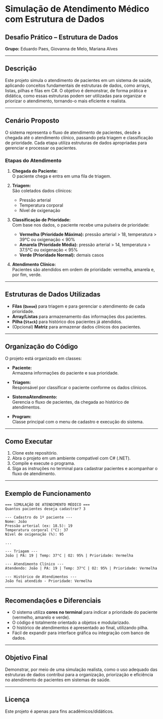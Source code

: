 # Simulação de Atendimento Médico com Estrutura de Dados

## Desafio Prático – Estrutura de Dados

**Grupo:** Eduardo Paes, Giovanna de Melo, Mariana Alves  

---

## Descrição

Este projeto simula o atendimento de pacientes em um sistema de saúde, aplicando conceitos fundamentais de estruturas de dados, como arrays, listas, pilhas e filas em C#. O objetivo é demonstrar, de forma prática e didática, como essas estruturas podem ser utilizadas para organizar e priorizar o atendimento, tornando-o mais eficiente e realista.

---

## Cenário Proposto

O sistema representa o fluxo de atendimento de pacientes, desde a chegada até o atendimento clínico, passando pela triagem e classificação de prioridade. Cada etapa utiliza estruturas de dados apropriadas para gerenciar e processar os pacientes.

### Etapas do Atendimento

1. **Chegada do Paciente:**  
   O paciente chega e entra em uma fila de triagem.

2. **Triagem:**  
   São coletados dados clínicos:
   - Pressão arterial
   - Temperatura corporal
   - Nível de oxigenação

3. **Classificação de Prioridade:**  
   Com base nos dados, o paciente recebe uma pulseira de prioridade:
   - **Vermelha (Prioridade Máxima):** pressão arterial > 18, temperatura > 39°C ou oxigenação < 90%
   - **Amarela (Prioridade Média):** pressão arterial > 14, temperatura > 37.5°C ou oxigenação < 95%
   - **Verde (Prioridade Normal):** demais casos

4. **Atendimento Clínico:**  
   Pacientes são atendidos em ordem de prioridade: vermelha, amarela e, por fim, verde.

---

## Estruturas de Dados Utilizadas

- **Filas (`Queue`)** para triagem e para gerenciar o atendimento de cada prioridade.
- **Array/Listas** para armazenamento das informações dos pacientes.
- **Pilha (`Stack`)** para histórico dos pacientes já atendidos.
- (Opcional) **Matriz** para armazenar dados clínicos dos pacientes.

---

## Organização do Código

O projeto está organizado em classes:

- **Paciente:**  
  Armazena informações do paciente e sua prioridade.

- **Triagem:**  
  Responsável por classificar o paciente conforme os dados clínicos.

- **SistemaAtendimento:**  
  Gerencia o fluxo de pacientes, da chegada ao histórico de atendimentos.

- **Program:**  
  Classe principal com o menu de cadastro e execução do sistema.

---

## Como Executar

1. Clone este repositório.
2. Abra o projeto em um ambiente compatível com C# (.NET).
3. Compile e execute o programa.
4. Siga as instruções no terminal para cadastrar pacientes e acompanhar o fluxo de atendimento.

---

## Exemplo de Funcionamento

```plaintext
=== SIMULAÇÃO DE ATENDIMENTO MÉDICO ===
Quantos pacientes deseja cadastrar? 3

--- Cadastro do 1º paciente ---
Nome: João
Pressão arterial (ex: 18.5): 19
Temperatura corporal (°C): 37
Nível de oxigenação (%): 95

...

--- Triagem ---
João | PA: 19 | Temp: 37°C | O2: 95% | Prioridade: Vermelha

--- Atendimento Clínico ---
Atendendo: João | PA: 19 | Temp: 37°C | O2: 95% | Prioridade: Vermelha

--- Histórico de Atendimentos ---
João foi atendido - Prioridade: Vermelha
```

---

## Recomendações e Diferenciais

- O sistema utiliza **cores no terminal** para indicar a prioridade do paciente (vermelho, amarelo e verde).
- O código é totalmente orientado a objetos e modularizado.
- O histórico de atendimentos é apresentado ao final, utilizando pilha.
- Fácil de expandir para interface gráfica ou integração com banco de dados.

---

## Objetivo Final

Demonstrar, por meio de uma simulação realista, como o uso adequado das estruturas de dados contribui para a organização, priorização e eficiência no atendimento de pacientes em sistemas de saúde.

---

## Licença

Este projeto é apenas para fins acadêmicos/didáticos.
